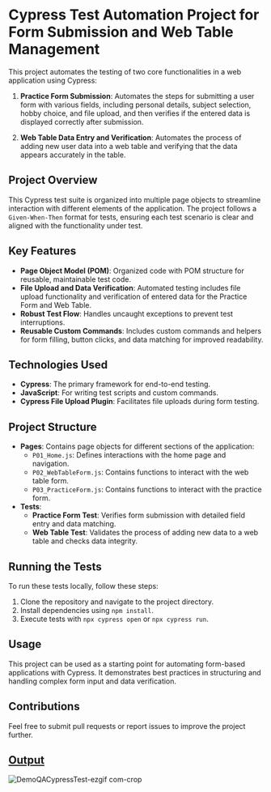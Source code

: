 # Cypress Test Automation Project for Form Submission and Web Table Management

This project automates the testing of two core functionalities in a web application using Cypress:

1. **Practice Form Submission**: Automates the steps for submitting a user form with various fields, including personal details, subject selection, hobby choice, and file upload, and then verifies if the entered data is displayed correctly after submission.

2. **Web Table Data Entry and Verification**: Automates the process of adding new user data into a web table and verifying that the data appears accurately in the table.

## Project Overview

This Cypress test suite is organized into multiple page objects to streamline interaction with different elements of the application. The project follows a `Given-When-Then` format for tests, ensuring each test scenario is clear and aligned with the functionality under test.

## Key Features

- **Page Object Model (POM)**: Organized code with POM structure for reusable, maintainable test code.
- **File Upload and Data Verification**: Automated testing includes file upload functionality and verification of entered data for the Practice Form and Web Table.
- **Robust Test Flow**: Handles uncaught exceptions to prevent test interruptions.
- **Reusable Custom Commands**: Includes custom commands and helpers for form filling, button clicks, and data matching for improved readability.

## Technologies Used

- **Cypress**: The primary framework for end-to-end testing.
- **JavaScript**: For writing test scripts and custom commands.
- **Cypress File Upload Plugin**: Facilitates file uploads during form testing.

## Project Structure

- **Pages**: Contains page objects for different sections of the application:
  - `P01_Home.js`: Defines interactions with the home page and navigation.
  - `P02_WebTableForm.js`: Contains functions to interact with the web table form.
  - `P03_PracticeForm.js`: Contains functions to interact with the practice form.
- **Tests**:
  - **Practice Form Test**: Verifies form submission with detailed field entry and data matching.
  - **Web Table Test**: Validates the process of adding new data to a web table and checks data integrity.

## Running the Tests

To run these tests locally, follow these steps:

1. Clone the repository and navigate to the project directory.
2. Install dependencies using `npm install`.
3. Execute tests with `npx cypress open` or `npx cypress run`.

## Usage

This project can be used as a starting point for automating form-based applications with Cypress. It demonstrates best practices in structuring and handling complex form input and data verification.

## Contributions

Feel free to submit pull requests or report issues to improve the project further.

## [Output](https://youtu.be/bGEgBnW1Y0I?si=371k8vAl5i3sIGUn)
![DemoQACypressTest-ezgif com-crop](https://github.com/user-attachments/assets/10eeef91-3aa6-422a-86da-dabfc36a6626)

